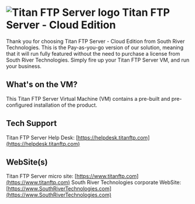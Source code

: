 # <img src="https://southrivertech.com/software/nextgen/titanftp/titanftp48.png" alt="Titan FTP Server logo"> Titan FTP Server - Cloud Edition

Thank you for choosing Titan FTP Server - Cloud Edition from South River Technologies. This is the Pay-as-you-go version of our solution, meaning that it will run fully featured without the need to purchase a license from South River Technologies. Simply fire up your Titan FTP Server VM, and run your business.

## What's on the VM?

This Titan FTP Server Virtual Machine (VM) contains a pre-built and pre-configured installation of the product. 

## Tech Support

Titan FTP Server Help Desk: [https://helpdesk.titanftp.com](https://helpdesk.titanftp.com)

## WebSite(s)

Titan FTP Server micro site: [https://www.titanftp.com](https://www.titanftp.com)
South River Technologies corporate WebSite:  [https://www.SouthRiverTechnologies.com](https://www.SouthRiverTechnologies.com)


